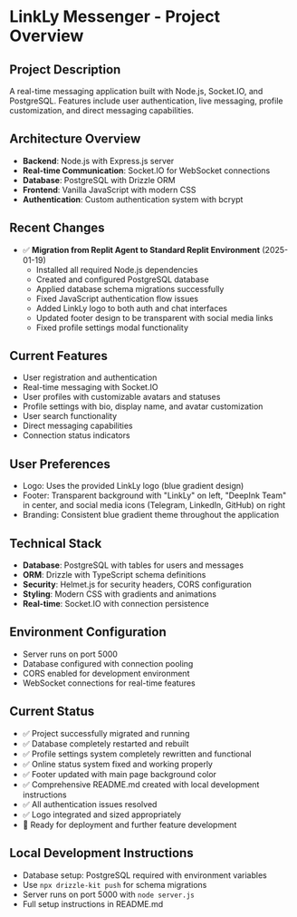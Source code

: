 # LinkLy Messenger - Project Overview

## Project Description
A real-time messaging application built with Node.js, Socket.IO, and PostgreSQL. Features include user authentication, live messaging, profile customization, and direct messaging capabilities.

## Architecture Overview
- **Backend**: Node.js with Express.js server
- **Real-time Communication**: Socket.IO for WebSocket connections
- **Database**: PostgreSQL with Drizzle ORM
- **Frontend**: Vanilla JavaScript with modern CSS
- **Authentication**: Custom authentication system with bcrypt

## Recent Changes
- ✅ **Migration from Replit Agent to Standard Replit Environment** (2025-01-19)
  - Installed all required Node.js dependencies
  - Created and configured PostgreSQL database
  - Applied database schema migrations successfully
  - Fixed JavaScript authentication flow issues
  - Added LinkLy logo to both auth and chat interfaces
  - Updated footer design to be transparent with social media links
  - Fixed profile settings modal functionality

## Current Features
- User registration and authentication
- Real-time messaging with Socket.IO
- User profiles with customizable avatars and statuses
- Profile settings with bio, display name, and avatar customization
- User search functionality
- Direct messaging capabilities
- Connection status indicators

## User Preferences
- Logo: Uses the provided LinkLy logo (blue gradient design)
- Footer: Transparent background with "LinkLy" on left, "DeepInk Team" in center, and social media icons (Telegram, LinkedIn, GitHub) on right
- Branding: Consistent blue gradient theme throughout the application

## Technical Stack
- **Database**: PostgreSQL with tables for users and messages
- **ORM**: Drizzle with TypeScript schema definitions
- **Security**: Helmet.js for security headers, CORS configuration
- **Styling**: Modern CSS with gradients and animations
- **Real-time**: Socket.IO with connection persistence

## Environment Configuration
- Server runs on port 5000
- Database configured with connection pooling
- CORS enabled for development environment
- WebSocket connections for real-time features

## Current Status
- ✅ Project successfully migrated and running
- ✅ Database completely restarted and rebuilt
- ✅ Profile settings system completely rewritten and functional
- ✅ Online status system fixed and working properly
- ✅ Footer updated with main page background color
- ✅ Comprehensive README.md created with local development instructions
- ✅ All authentication issues resolved
- ✅ Logo integrated and sized appropriately
- 🚀 Ready for deployment and further feature development

## Local Development Instructions
- Database setup: PostgreSQL required with environment variables
- Use `npx drizzle-kit push` for schema migrations
- Server runs on port 5000 with `node server.js`
- Full setup instructions in README.md